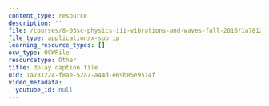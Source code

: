 ```yaml
---
content_type: resource
description: ''
file: /courses/8-03sc-physics-iii-vibrations-and-waves-fall-2016/1a781224f8ae52a7a44de69b85e9514f_Dlhma3z57SA.vtt
file_type: application/x-subrip
learning_resource_types: []
ocw_type: OCWFile
resourcetype: Other
title: 3play caption file
uid: 1a781224-f8ae-52a7-a44d-e69b85e9514f
video_metadata:
  youtube_id: null
---
```

